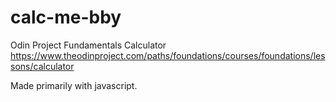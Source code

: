 # calc-me-bby
Odin Project Fundamentals Calculator
https://www.theodinproject.com/paths/foundations/courses/foundations/lessons/calculator

Made primarily with javascript.